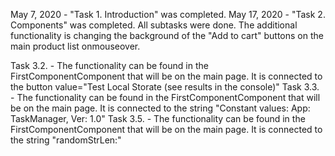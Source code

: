 May 7, 2020 - "Task 1. Introduction" was completed.
May 17, 2020 - "Task 2. Components" was completed. All subtasks were done. The additional functionality is changing the background of the "Add to cart" buttons on the main product list onmouseover.

Task 3.2. - The functionality can be found in the FirstComponentComponent that will be on the main page. It is connected to the button value="Test Local Storate (see results in the console)"
Task 3.3. - The functionality can be found in the FirstComponentComponent that will be on the main page. It is connected to the string "Constant values: App: TaskManager, Ver: 1.0"
Task 3.5. - The functionality can be found in the FirstComponentComponent that will be on the main page. It is connected to the string "randomStrLen:"